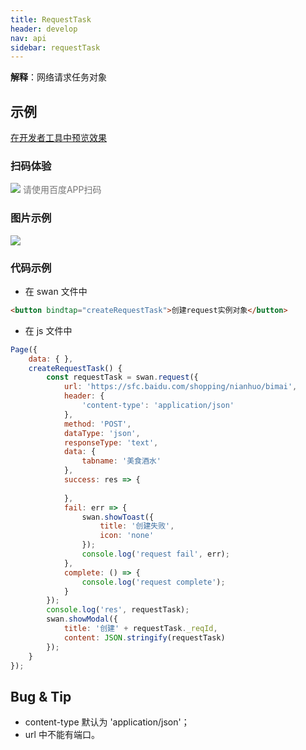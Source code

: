 ```yaml
---
title: RequestTask
header: develop
nav: api
sidebar: requestTask
---
```


 

**解释**：网络请求任务对象

 
## 示例

<a href="swanide://fragment/2666d8786677778d18177eae7db623d11572938991162" title="在开发者工具中预览效果" target="_self">在开发者工具中预览效果</a>

### 扫码体验

<div class='scan-code-container'>
    <img src="https://b.bdstatic.com/miniapp/assets/images/doc_demo/requestTask.png" class="demo-qrcode-image" />
    <font color=#777 12px>请使用百度APP扫码</font>
</div>

###  图片示例  

<div class="m-doc-custom-examples">
    <div class="m-doc-custom-examples-correct">
        <img src="https://b.bdstatic.com/miniapp/images/requestTask.gif">
    </div>
    <div class="m-doc-custom-examples-correct">
        <img src=" ">
    </div>
    <div class="m-doc-custom-examples-correct">
        <img src=" ">
    </div>     
</div>

### 代码示例 



* 在 swan 文件中

```html
<button bindtap="createRequestTask">创建request实例对象</button>
```

* 在 js 文件中

```js
Page({
    data: { },
    createRequestTask() {
        const requestTask = swan.request({
            url: 'https://sfc.baidu.com/shopping/nianhuo/bimai',
            header: {
                'content-type': 'application/json'
            },
            method: 'POST',
            dataType: 'json',
            responseType: 'text',
            data: {
                tabname: '美食酒水'
            },
            success: res => {
                
            },
            fail: err => {
                swan.showToast({
                    title: '创建失败',
                    icon: 'none'
                });
                console.log('request fail', err);
            },
            complete: () => {
                console.log('request complete');
            }
        });
        console.log('res', requestTask);
        swan.showModal({
            title: '创建' + requestTask._reqId,
            content: JSON.stringify(requestTask)
        });
    }
});

```

## Bug & Tip 

*  content-type 默认为 'application/json'；
*  url 中不能有端口。


